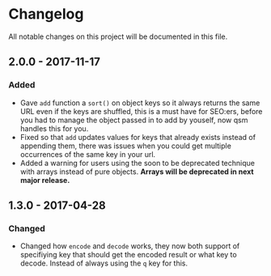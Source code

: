 # Changelog
All notable changes on this project will be documented in this file.

## 2.0.0 - 2017-11-17
### Added
* Gave `add` function a `sort()` on object keys so it always returns the same URL even if the keys are shuffled, this is a must have for SEO:ers, before you had to manage the object passed in to add by youself, now qsm handles this for you.
* Fixed so that `add` updates values for keys that already exists instead of appending them, there was issues when you could get multiple occurrences of the same key in your url.
* Added a warning for users using the soon to be deprecated technique with arrays instead of pure objects. **Arrays will be deprecated in next major release.**

## 1.3.0 - 2017-04-28

### Changed
* Changed how `encode` and `decode` works, they now both support of specifiying key that should get the encoded result or what key to decode. Instead of always using the `q` key for this.